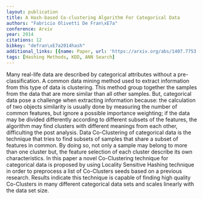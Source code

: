 ```yaml
---
layout: publication
title: A Hash-based Co-clustering Algorithm For Categorical Data
authors: "Fabricio Olivetti De Fran\xE7a"
conference: Arxiv
year: 2014
citations: 12
bibkey: "defran\xE7a2014hash"
additional_links: [{name: Paper, url: 'https://arxiv.org/abs/1407.7753'}]
tags: [Hashing Methods, KDD, ANN Search]
---
```

Many real-life data are described by categorical attributes without a
pre-classification. A common data mining method used to extract information
from this type of data is clustering. This method group together the samples
from the data that are more similar than all other samples. But, categorical
data pose a challenge when extracting information because: the calculation of
two objects similarity is usually done by measuring the number of common
features, but ignore a possible importance weighting; if the data may be
divided differently according to different subsets of the features, the
algorithm may find clusters with different meanings from each other,
difficulting the post analysis. Data Co-Clustering of categorical data is the
technique that tries to find subsets of samples that share a subset of features
in common. By doing so, not only a sample may belong to more than one cluster
but, the feature selection of each cluster describe its own characteristics. In
this paper a novel Co-Clustering technique for categorical data is proposed by
using Locality Sensitive Hashing technique in order to preprocess a list of
Co-Clusters seeds based on a previous research. Results indicate this technique
is capable of finding high quality Co-Clusters in many different categorical
data sets and scales linearly with the data set size.